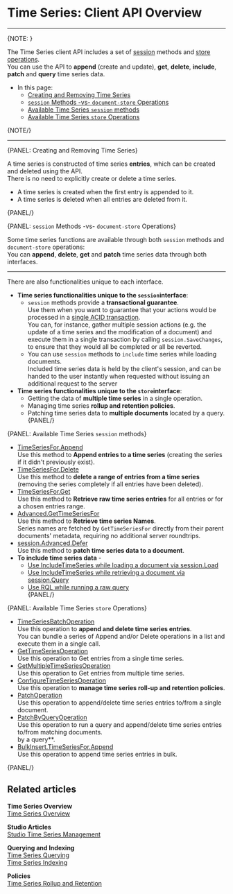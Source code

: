 ﻿# Time Series: Client API Overview
---

{NOTE: }

The Time Series client API includes a set of [session](../../../client-api/session/what-is-a-session-and-how-does-it-work) 
methods and [store](../../../client-api/what-is-a-document-store) 
[operations](../../../client-api/operations/what-are-operations).  
You can use the API to **append** (create and update), **get**, 
**delete**, **include**, **patch** and **query** time series data.  

* In this page:  
  * [Creating and Removing Time Series](../../../document-extensions/timeseries/client-api/overview#creating-and-removing-time-series)  
  * [`session` Methods -vs- `document-store` Operations](../../../document-extensions/timeseries/client-api/overview#session-methods--vs--document-store-operations)  
  * [Available Time Series `session` methods](../../../document-extensions/timeseries/client-api/overview#available-time-series-session-methods)  
  * [Available Time Series `store` Operations](../../../document-extensions/timeseries/client-api/overview#available-time-series-store-operations)  

{NOTE/}

---

{PANEL: Creating and Removing Time Series}

A time series is constructed of time series **entries**, which can 
be created and deleted using the API.  
There is no need to explicitly create or delete a time series.  

* A time series is created when the first entry is appended to it.  
* A time series is deleted when all entries are deleted from it.  

{PANEL/}

{PANEL: `session` Methods -vs- `document-store` Operations}

Some time series functions are available through both `session` methods 
and `document-store` operations:  
You can **append**, **delete**, **get** and **patch** time series data 
through both interfaces.  

---

There are also functionalities unique to each interface.  

* **Time series functionalities unique to the `session`interface**:  
   * `session` methods provide a **transactional guarantee**.  
     Use them when you want to guarantee that your actions would 
     be processed in a [single ACID transaction](../../../client-api/faq/transaction-support).  
     You can, for instance, gather multiple session actions 
     (e.g. the update of a time series and the modification 
     of a document) and execute them in a single transaction 
     by calling `session.SaveChanges`, to ensure that they 
     would all be completed or all be reverted.  
   * You can use `session` methods to `include` time series while 
     loading documents.  
     Included time series data is held by the client's session, 
     and can be handed to the user instantly when requested 
     without issuing an additional request to the server  
* **Time series functionalities unique to the `store`interface**:  
   * Getting the data of **multiple time series** in a single operation.  
   * Managing time series **rollup and retention policies**.  
   * Patching time series data to **multiple documents** located by a query.  
{PANEL/}

{PANEL: Available Time Series `session` methods}

* [TimeSeriesFor.Append](../../../document-extensions/timeseries/client-api/session/append)  
  Use this method to **Append entries to a time series** 
  (creating the series if it didn't previously exist).  
* [TimeSeriesFor.Delete](../../../document-extensions/timeseries/client-api/session/delete)  
  Use this method to **delete a range of entries from a time series** 
  (removing the series completely if all entries have been deleted).  
 * [TimeSeriesFor.Get](../../../document-extensions/timeseries/client-api/session/get/get-entries)  
  Use this method to **Retrieve raw time series entries** 
  for all entries or for a chosen entries range.  
* [Advanced.GetTimeSeriesFor](../../../document-extensions/timeseries/client-api/session/get/get-names)  
  Use this method to **Retrieve time series Names**.  
  Series names are fetched by `GetTimeSeriesFor` directly from their parent documents' 
  metadata, requiring no additional server roundtrips.  
* [session.Advanced.Defer](../../../document-extensions/timeseries/client-api/session/patch)  
  Use this method to **patch time series data to a document**.  
* **To include time series data** -  
   * [Use IncludeTimeSeries while loading a document via session.Load](../../../document-extensions/timeseries/client-api/session/include/with-session-load)  
   * [Use IncludeTimeSeries while retrieving a document via session.Query](../../../document-extensions/timeseries/client-api/session/include/with-session-query)  
   * [Use RQL while running a raw query](../../../document-extensions/timeseries/client-api/session/include/with-raw-queries)  
{PANEL/}

{PANEL: Available Time Series `store` Operations}

* [TimeSeriesBatchOperation](../../../document-extensions/timeseries/client-api/operations/append-and-delete)  
  Use this operation to **append and delete time series entries**.  
  You can bundle a series of Append and/or Delete operations in a list and 
  execute them in a single call.  
* [GetTimeSeriesOperation](../../../document-extensions/timeseries/client-api/operations/get#gettimeseriesoperation)  
  Use this operation to Get entries from a single time series.  
* [GetMultipleTimeSeriesOperation](../../../document-extensions/timeseries/client-api/operations/get#getmultipletimeseriesoperation)  
  Use this operation to Get entries from multiple time series.  
* [ConfigureTimeSeriesOperation](../../../document-extensions/timeseries/rollup-and-retention)  
  Use this operation to **manage time series roll-up and retention policies**.  
* [PatchOperation](../../../document-extensions/timeseries/client-api/operations/patch#patchoperation)  
  Use this operation to append/delete time series entries to/from a single document.  
* [PatchByQueryOperation](../../../document-extensions/timeseries/client-api/operations/patch#patchbyqueryoperation)  
  Use this operation to run a query and append/delete time series entries to/from 
  matching documents.  
  by a query**.  
* [BulkInsert.TimeSeriesFor.Append](../../../document-extensions/timeseries/client-api/bulk-insert/append-in-bulk)  
  Use this operation to append time series entries in bulk.  

{PANEL/}

## Related articles

**Time Series Overview**  
[Time Series Overview](../../../document-extensions/timeseries/overview)  

**Studio Articles**  
[Studio Time Series Management](../../../studio/database/document-extensions/time-series)  

**Querying and Indexing**  
[Time Series Querying](../../../document-extensions/timeseries/querying/overview-and-syntax)  
[Time Series Indexing](../../../document-extensions/timeseries/indexing)  

**Policies**  
[Time Series Rollup and Retention](../../../document-extensions/timeseries/rollup-and-retention)  
